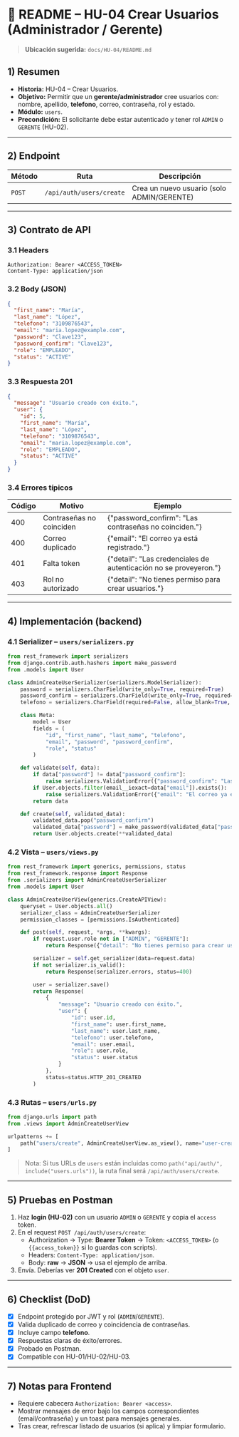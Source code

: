 # 📘 README – HU-04 Crear Usuarios (Administrador / Gerente)

> **Ubicación sugerida:** `docs/HU-04/README.md`

## 1) Resumen
- **Historia:** HU-04 – Crear Usuarios.
- **Objetivo:** Permitir que un **gerente/administrador** cree usuarios con: nombre, apellido, **telefono**, correo, contraseña, rol y estado.
- **Módulo:** `users`.
- **Precondición:** El solicitante debe estar autenticado y tener rol `ADMIN` o `GERENTE` (HU-02).

---

## 2) Endpoint
| Método | Ruta | Descripción |
|---|---|---|
| `POST` | `/api/auth/users/create` | Crea un nuevo usuario (solo ADMIN/GERENTE) |

---

## 3) Contrato de API

### 3.1 Headers
```
Authorization: Bearer <ACCESS_TOKEN>
Content-Type: application/json
```

### 3.2 Body (JSON)
```json
{
  "first_name": "María",
  "last_name": "López",
  "telefono": "3109876543",
  "email": "maria.lopez@example.com",
  "password": "Clave123",
  "password_confirm": "Clave123",
  "role": "EMPLEADO",
  "status": "ACTIVE"
}
```

### 3.3 Respuesta 201
```json
{
  "message": "Usuario creado con éxito.",
  "user": {
    "id": 5,
    "first_name": "María",
    "last_name": "López",
    "telefono": "3109876543",
    "email": "maria.lopez@example.com",
    "role": "EMPLEADO",
    "status": "ACTIVE"
  }
}
```

### 3.4 Errores típicos
| Código | Motivo | Ejemplo |
|---|---|---|
| 400 | Contraseñas no coinciden | {"password_confirm": "Las contraseñas no coinciden."} |
| 400 | Correo duplicado | {"email": "El correo ya está registrado."} |
| 401 | Falta token | {"detail": "Las credenciales de autenticación no se proveyeron."} |
| 403 | Rol no autorizado | {"detail": "No tienes permiso para crear usuarios."} |

---

## 4) Implementación (backend)

### 4.1 Serializer – `users/serializers.py`
```python
from rest_framework import serializers
from django.contrib.auth.hashers import make_password
from .models import User

class AdminCreateUserSerializer(serializers.ModelSerializer):
    password = serializers.CharField(write_only=True, required=True)
    password_confirm = serializers.CharField(write_only=True, required=True)
    telefono = serializers.CharField(required=False, allow_blank=True, max_length=15)

    class Meta:
        model = User
        fields = (
            "id", "first_name", "last_name", "telefono",
            "email", "password", "password_confirm",
            "role", "status"
        )

    def validate(self, data):
        if data["password"] != data["password_confirm"]:
            raise serializers.ValidationError({"password_confirm": "Las contraseñas no coinciden."})
        if User.objects.filter(email__iexact=data["email"]).exists():
            raise serializers.ValidationError({"email": "El correo ya está registrado."})
        return data

    def create(self, validated_data):
        validated_data.pop("password_confirm")
        validated_data["password"] = make_password(validated_data["password"])
        return User.objects.create(**validated_data)
```

### 4.2 Vista – `users/views.py`
```python
from rest_framework import generics, permissions, status
from rest_framework.response import Response
from .serializers import AdminCreateUserSerializer
from .models import User

class AdminCreateUserView(generics.CreateAPIView):
    queryset = User.objects.all()
    serializer_class = AdminCreateUserSerializer
    permission_classes = [permissions.IsAuthenticated]

    def post(self, request, *args, **kwargs):
        if request.user.role not in ["ADMIN", "GERENTE"]:
            return Response({"detail": "No tienes permiso para crear usuarios."}, status=403)

        serializer = self.get_serializer(data=request.data)
        if not serializer.is_valid():
            return Response(serializer.errors, status=400)

        user = serializer.save()
        return Response(
            {
                "message": "Usuario creado con éxito.",
                "user": {
                    "id": user.id,
                    "first_name": user.first_name,
                    "last_name": user.last_name,
                    "telefono": user.telefono,
                    "email": user.email,
                    "role": user.role,
                    "status": user.status
                }
            },
            status=status.HTTP_201_CREATED
        )
```

### 4.3 Rutas – `users/urls.py`
```python
from django.urls import path
from .views import AdminCreateUserView

urlpatterns += [
    path("users/create", AdminCreateUserView.as_view(), name="user-create-admin"),
]
```

> Nota: Si tus URLs de `users` están incluidas como `path("api/auth/", include("users.urls"))`, la ruta final será `/api/auth/users/create`.

---

## 5) Pruebas en Postman

1. Haz **login (HU-02)** con un usuario `ADMIN` o `GERENTE` y copia el `access` token.
2. En el request `POST /api/auth/users/create`:
   - Authorization → Type: **Bearer Token** → Token: `<ACCESS_TOKEN>` (o `{{access_token}}` si lo guardas con scripts).
   - Headers: `Content-Type: application/json`.
   - Body: **raw** → **JSON** → usa el ejemplo de arriba.
3. Envía. Deberías ver **201 Created** con el objeto `user`.

---

## 6) Checklist (DoD)
- [x] Endpoint protegido por JWT y rol (`ADMIN`/`GERENTE`).
- [x] Valida duplicado de correo y coincidencia de contraseñas.
- [x] Incluye campo **telefono**.
- [x] Respuestas claras de éxito/errores.
- [x] Probado en Postman.
- [x] Compatible con HU-01/HU-02/HU-03.

---

## 7) Notas para Frontend
- Requiere cabecera `Authorization: Bearer <access>`.
- Mostrar mensajes de error bajo los campos correspondientes (email/contraseña) y un toast para mensajes generales.
- Tras crear, refrescar listado de usuarios (si aplica) y limpiar formulario.
